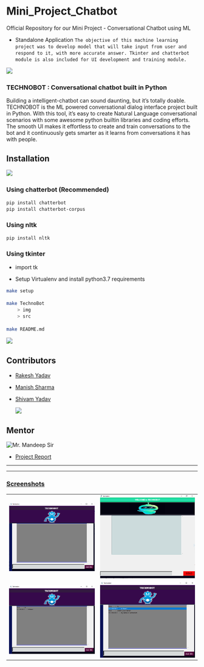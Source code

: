 # Mini_Project_Chatbot
Official Repository for our Mini Project - Conversational Chatbot using ML
* Standalone Application
``
The objective of this machine learning project was to develop model that will take input from user and respond to it, with more accurate answer. Tkinter and chatterbot module is also included for UI development and training module.
``

![](TechnoBot/img/gig_chatbot.gif)


### TECHNOBOT : Conversational chatbot built in Python 

Building a intelligent-chatbot can sound daunting, but it’s totally doable. TECHNOBOT is the ML  powered conversational
dialog interface project built in Python. With this tool, it’s easy to create Natural Language conversational scenarios with some
awesome python builtin libraries  and coding efforts.
The smooth UI makes it effortless to create and train conversations to the bot and it continuously gets smarter as it learns from
conversations it has with people.


## Installation
   ![](TechnoBot/img/homepage-hero-team.gif)

### Using chatterbot (Recommended) 
```sh
pip install chatterbot
pip install chatterbot-corpus
```

### Using nltk
```sh
pip install nltk
```
### Using tkinter

* import tk

* Setup Virtualenv and install python3.7 requirements
```sh
make setup

make TechnoBot 
    > img 
    > src

make README.md

```

   ![](TechnoBot/img/DeveloperAnimation_.gif)
  
## Contributors

 - [Rakesh Yadav](https://github.com/gfobiyatechnical)

 - [Manish Sharma](https://github.com/manish2407)
 
 - [Shivam Yadav](https://github.com/shivamyadav37)
 
    ![](TechnoBot/img/cebe7a632ffc16eb9fb3fecb168cb6ab.gif)
 

## Mentor 
![Mr. Mandeep Sir](https://github.com/Mandeep-Singh7696)

- [Project Report](https://docs.google.com/document/d/1bezWL9Bu9HM6mWgaExi8OICC8Jc0KeWVLQXjx2jIPd0/edit?ts=5fbfa178#)
<hr><hr>
<table>
<h3><u>Screenshots</u></h3>
<tr>
<td><img src="TechnoBot/img/screensorts/Technobot%20updated%20UI.PNG"></td>
<td><img src="TechnoBot/img/screensorts/Technobot.PNG"></td>
</tr>
<tr>
<td><img src="TechnoBot/img/screensorts/Technobot%20hi.PNG"></td>
<td><img src="TechnoBot/img/screensorts/Technobot%20name.PNG"></td>
</tr>
</table>
